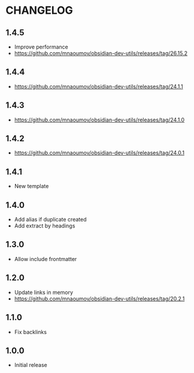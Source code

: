 # CHANGELOG

## 1.4.5

- Improve performance
- https://github.com/mnaoumov/obsidian-dev-utils/releases/tag/26.15.2

## 1.4.4

- https://github.com/mnaoumov/obsidian-dev-utils/releases/tag/24.1.1

## 1.4.3

- https://github.com/mnaoumov/obsidian-dev-utils/releases/tag/24.1.0

## 1.4.2

- https://github.com/mnaoumov/obsidian-dev-utils/releases/tag/24.0.1

## 1.4.1

- New template

## 1.4.0

- Add alias if duplicate created
- Add extract by headings

## 1.3.0

- Allow include frontmatter

## 1.2.0

- Update links in memory
- https://github.com/mnaoumov/obsidian-dev-utils/releases/tag/20.2.1

## 1.1.0

- Fix backlinks

## 1.0.0

- Initial release
